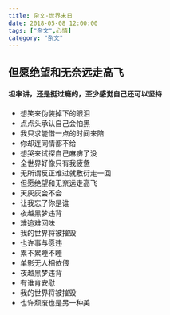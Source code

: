 ```yaml
---
title: 杂文-世界末日
date: 2018-05-08 12:00:00
tags: ["杂文",心情]
category: "杂文"
---
```

## 但愿绝望和无奈远走高飞
#### 坦率讲，还是挺过瘾的，至少感觉自己还可以坚持
- 想笑来伪装掉下的眼泪
- 点点头承认自己会怕黑
- 我只求能借一点的时间来陪
- 你却连同情都不给
- 想哭来试探自己麻痹了没
- 全世界好像只有我疲惫
- 无所谓反正难过就敷衍走一回
- 但愿绝望和无奈远走高飞
- 天灰灰会不会
- 让我忘了你是谁
- 夜越黑梦违背
- 难追难回味
- 我的世界将被摧毁
- 也许事与愿违
- 累不累睡不睡
- 单影无人相依偎
- 夜越黑梦违背
- 有谁肯安慰
- 我的世界将被摧毁
- 也许颓废也是另一种美